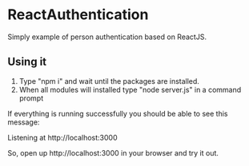 # ReactAuthentication
Simply example of person authentication based on ReactJS.

## Using it
1. Type "npm i" and wait until the packages are installed.
2. When all modules will installed type "node server.js" in a command prompt

If everything is running successfully you should be able to see this message:

Listening at http://localhost:3000

So, open up http://localhost:3000 in your browser and try it out.
